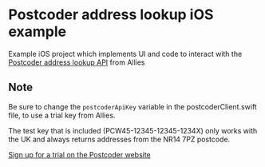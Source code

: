 # Postcoder address lookup iOS example

Example iOS project which implements UI and code to interact with the [Postcoder address lookup API](https://postcoder.com/address-lookup) from Allies

## Note

Be sure to change the `postcoderApiKey` variable in the postcoderClient.swift file, to use a trial key from Allies.

The test key that is included (PCW45-12345-12345-1234X) only works with the UK and always returns addresses from the NR14 7PZ postcode.

[Sign up for a trial on the Postcoder website](https://postcoder.com/sign-up)
